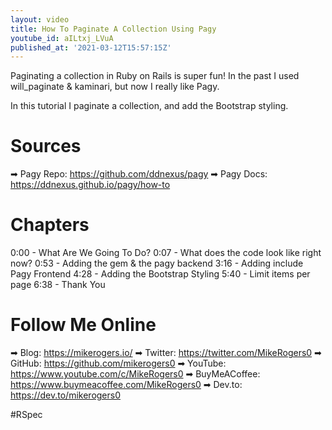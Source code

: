 ```yaml
---
layout: video
title: How To Paginate A Collection Using Pagy
youtube_id: aILtxj_LVuA
published_at: '2021-03-12T15:57:15Z'
---
```

Paginating a collection in Ruby on Rails is super fun! In the past I used will_paginate & kaminari, but now I really like Pagy.

In this tutorial I paginate a collection, and add the Bootstrap styling. 

# Sources

➡ Pagy Repo: https://github.com/ddnexus/pagy
➡ Pagy Docs: https://ddnexus.github.io/pagy/how-to

# Chapters

0:00 - What Are We Going To Do?
0:07 - What does the code look like right now?
0:53 - Adding the gem & the pagy backend
3:16 - Adding include Pagy Frontend
4:28 - Adding the Bootstrap Styling
5:40 - Limit items per page
6:38 - Thank You

# Follow Me Online

➡ Blog: https://mikerogers.io/
➡ Twitter: https://twitter.com/MikeRogers0
➡ GitHub: https://github.com/mikerogers0
➡ YouTube: https://www.youtube.com/c/MikeRogers0
➡ BuyMeACoffee: https://www.buymeacoffee.com/MikeRogers0
➡ Dev.to: https://dev.to/mikerogers0

#RSpec